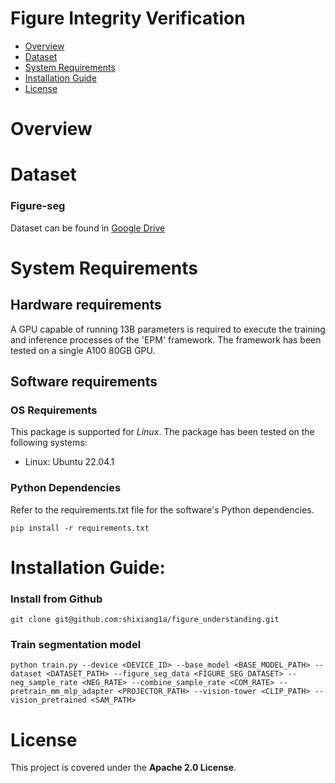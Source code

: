 # Figure Integrity Verification

- [Overview](#overview)
- [Dataset](#dataset)
- [System Requirements](#system-requirements)
- [Installation Guide](#installation-guide)
- [License](#license)

# Overview

# Dataset
### Figure-seg
Dataset can be found in [Google Drive](https://drive.google.com/file/d/16yYWa66RbFkqfFJpI9XdX4-UPs4J9_Qz/view?usp=sharing)

# System Requirements
## Hardware requirements
A GPU capable of running 13B parameters is required to execute the training and inference processes of the 'EPM' framework. The framework has been tested on a single A100 80GB GPU.

## Software requirements
### OS Requirements
This package is supported for *Linux*. The package has been tested on the following systems:
+ Linux: Ubuntu 22.04.1

### Python Dependencies
Refer to the requirements.txt file for the software's Python dependencies.
```
pip install -r requirements.txt
```
# Installation Guide:

### Install from Github
```
git clone git@github.com:shixiang1a/figure_understanding.git
```

### Train segmentation model
```
python train.py --device <DEVICE_ID> --base_model <BASE_MODEL_PATH> --dataset <DATASET_PATH> --figure_seg_data <FIGURE_SEG_DATASET> --neg_sample_rate <NEG_RATE> --combine_sample_rate <COM_RATE> --pretrain_mm_mlp_adapter <PROJECTOR_PATH> --vision-tower <CLIP_PATH> --vision_pretrained <SAM_PATH>
```

# License
This project is covered under the **Apache 2.0 License**.
